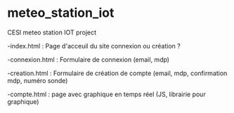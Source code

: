 # meteo_station_iot
CESI meteo station IOT project

-index.html : Page d'acceuil du site connexion ou création ?

-connexion.html : Formulaire de connexion (email, mdp)

-creation.html : Formulaire de création de compte (email, mdp, confirmation mdp, numéro sonde)

-compte.html : page avec graphique en temps réel (JS, librairie pour graphique)

